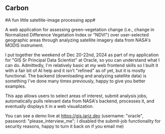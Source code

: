 ## Carbon
#A fun little satellite-image processing app#

A web application for assessing green-vegetation change (i.e., change in Normalized Difference Vegetation Index or "NDVI") over user-selected geographic areas through analyzing satellite imagery data from NASA's MODIS instrument. 

I put together the weekend of Dec 20-22nd, 2024 as part of my application for "GIS Sr Principal Data Scientist" at Oracle, so you can understand what I can do. Admittedly, I'm relatively basic at my web frontend skills so I built it with a fair bit of AI help and it isn't "refined" as of yet, but it is mostly functional. The backend (downloading and analyzing satellite data) is something I've done many times previously, happy to give you better examples.

This app allows users to select areas of interest, submit analysis jobs, automatically pulls relevant data from NASA's backend, processes it, and eventually displays it in a web visualization.

You can see a demo live at https://gis.jariz.dev (username: "oracle", password: "please_interview_me"; I disabled the submit-job functionality for security reasons, happy to turn it back on if you email me)
